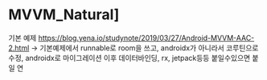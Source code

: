 # MVVM_Natural]
기본 예제 https://blog.yena.io/studynote/2019/03/27/Android-MVVM-AAC-2.html
-> 기본예제에서 runnable로 room을 쓰고, androidx가 아니라서 코루틴으로 수정, androidx로 마이그레이션 
이후 데이터바인딩, rx, jetpack등등 붙일수있으면 붙일 연
